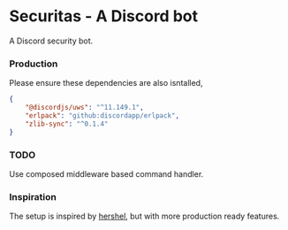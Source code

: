 # Securitas - A Discord bot

A Discord security bot.

### Production

Please ensure these dependencies are also isntalled,
```json
{
    "@discordjs/uws": "^11.149.1",
    "erlpack": "github:discordapp/erlpack",
    "zlib-sync": "^0.1.4"
}
```

### TODO

Use composed middleware based command handler.

### Inspiration

The setup is inspired by [hershel](https://github.com/hershel/hershel), but with more production ready features.
